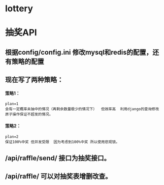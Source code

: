 # lottery
# 抽奖API

## 根据config/config.ini 修改mysql和redis的配置，还有策略的配置
## 现在写了两种策略：
  #### 策略1：
    plan=1
    会有一定概率未抽中的情况（再剩余数量极少的情况下）  但效率高  利用django的查询修改原子操作保证不超发的情况。
  #### 策略2：
    plan=2
    保证100%中奖 但并发受限  因为考虑到100%中奖 所以使用悲观锁。
    
    
## /api/raffle/send/  接口为抽奖接口。

## /api/raffle/ 可以对抽奖表增删改查。
